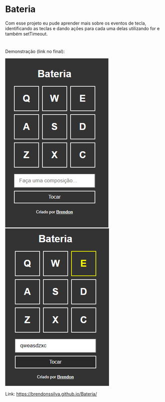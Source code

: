 # Bateria

Com esse projeto eu pude aprender mais sobre os eventos de tecla, identificando as teclas e dando ações para cada uma delas utilizando for e também setTimeout.

#

Demonstração (link no final):

<img src="images/img1.png">
<img src="images/img2.png">

Link: https://brendonssilva.github.io/Bateria/